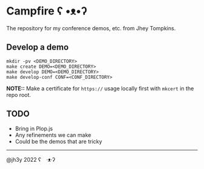 # Campfire ʕ •ᴥ•ʔ

The repository for my conference demos, etc. from Jhey Tompkins.

## Develop a demo
```
mkdir -pv <DEMO_DIRECTORY>
make create DEMO=<DEMO_DIRECTORY>
make develop DEMO=<DEMO_DIRECTORY>
make develop-conf CONF=<CONF_DIRECTORY>
```

__NOTE::__ Make a certificate for `https://` usage locally first with `mkcert` in the repo root.

## TODO
- Bring in Plop.js
- Any refinements we can make
- Could be the demos that are tricky

---

@jh3y 2022 ʕ　·ᴥ·ʔ

